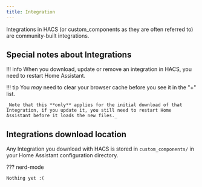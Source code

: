 ```yaml
---
title: Integration
---
```


Integrations in HACS (or custom_components as they are often referred to) are community-built integrations.

## Special notes about Integrations

!!! info
    When you download, update or remove an integration in HACS, you need to restart Home Assistant.


!!! tip
    You _may_ need to clear your browser cache before you see it in the "+" list.

    _Note that this **only** applies for the initial download of that Integration, if you update it, you still need to restart Home Assistant before it loads the new files._


## Integrations download location

Any Integration you download with HACS is stored in `custom_components/` in your Home Assistant configuration directory.

??? nerd-mode

    Nothing yet :(